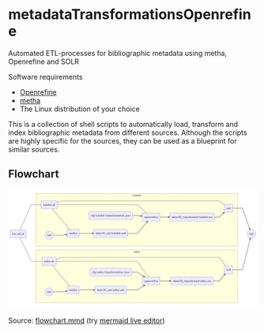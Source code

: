 # metadataTransformationsOpenrefine
Automated ETL-processes for bibliographic metadata using metha, Openrefine and SOLR

Software requirements
* [Openrefine](http://openrefine.org/)
* [metha](https://github.com/miku/metha)
* The Linux distribution of your choice

This is a collection of shell scripts to automatically load, transform and index bibliographic metadata from different sources. Although the scripts are highly specific for the sources, they can be used as a blueprint for similar sources.

## Flowchart

![Mermaid Flowchart](flowchart.png)

Source: [flowchart.mmd](flowchart.mmd) (try [mermaid live editor](https://mermaidjs.github.io/mermaid-live-editor/))
